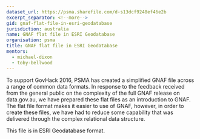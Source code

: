 ```yaml
---
dataset_url: https://psma.sharefile.com/d-s13dcf9248ef46e2b
excerpt_separator: <!--more-->
gid: gnaf-flat-file-in-esri-geodatabase
jurisdiction: australia
name: GNAF flat file in ESRI Geodatabase
organisation: psma
title: GNAF flat file in ESRI Geodatabase
mentors:
  - michael-dixon
  - toby-bellwood
---
```


To support GovHack 2016, PSMA has created a simplified GNAF file across a range of common data formats. In response to the feedback received from the general public on the complexity of the full GNAF release on data.gov.au, we have prepared these flat files as an introduction to GNAF. The flat file format makes it easier to use of GNAF, however, in order to create these files, we have had to reduce some capability that was delivered through the complex relational data structure.

<!--more-->

This file is in ESRI Geodatabase format.